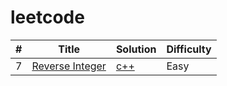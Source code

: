 # leetcode
| # | Title | Solution | Difficulty |
|---|---|---|---|
|7|[Reverse Integer](https://leetcode.com/problems/reverse-integer/)|[c++](./7_reverse-integer/solution.cpp)|Easy|
